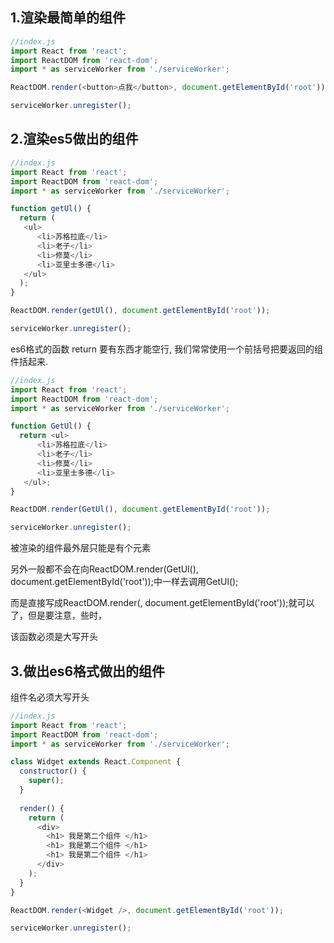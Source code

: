## 1.渲染最简单的组件

```js
//index.js
import React from 'react';
import ReactDOM from 'react-dom';
import * as serviceWorker from './serviceWorker';

ReactDOM.render(<button>点我</button>, document.getElementById('root'));

serviceWorker.unregister();
```

## 2.渲染es5做出的组件

```js
//index.js
import React from 'react';
import ReactDOM from 'react-dom';
import * as serviceWorker from './serviceWorker';

function getUl() {
  return (
   <ul>
	  <li>苏格拉底</li>
	  <li>老子</li>
	  <li>修莫</li>
	  <li>亚里士多德</li>
   </ul>
  );
}

ReactDOM.render(getUl(), document.getElementById('root'));

serviceWorker.unregister();
```

es6格式的函数 return 要有东西才能空行, 我们常常使用一个前括号把要返回的组件括起来.

```js
//index.js
import React from 'react';
import ReactDOM from 'react-dom';
import * as serviceWorker from './serviceWorker';

function GetUl() {
  return <ul>
	  <li>苏格拉底</li>
	  <li>老子</li>
	  <li>修莫</li>
	  <li>亚里士多德</li>
   </ul>;
}

ReactDOM.render(GetUl(), document.getElementById('root'));

serviceWorker.unregister();
```

被渲染的组件最外层只能是有个元素

另外一般都不会在向ReactDOM.render(GetUl(), document.getElementById('root'));中一样去调用GetUl();

而是直接写成ReactDOM.render(<GetUl />, document.getElementById('root'));就可以了，但是要注意，些时，

该函数必须是大写开头

## 3.做出es6格式做出的组件

组件名必须大写开头

```js
//index.js
import React from 'react';
import ReactDOM from 'react-dom';
import * as serviceWorker from './serviceWorker';

class Widget extends React.Component {
  constructor() {
    super();
  }
  
  render() {
    return (
      <div>
        <h1> 我是第二个组件 </h1>
		<h1> 我是第二个组件 </h1>
		<h1> 我是第二个组件 </h1>
      </div>
    );
  }
}

ReactDOM.render(<Widget />, document.getElementById('root'));

serviceWorker.unregister();
```


























